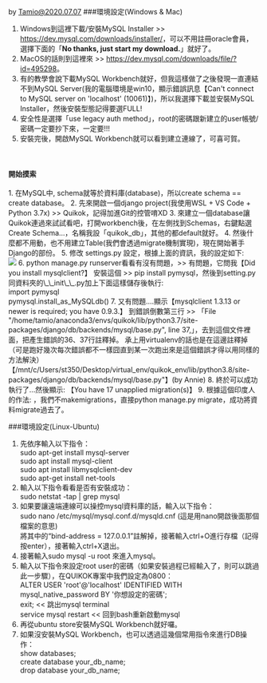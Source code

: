 by Tamio@2020.07.07
###環境設定(Windows & Mac)

1.   Windows到這裡下載/安裝MySQL Installer  >>  <https://dev.mysql.com/downloads/installer/>，可以不用註冊oracle會員，選擇下面的「**No thanks, just start my download.**」就好了。
2.   MacOS的話則到這裡來 >>  <https://dev.mysql.com/downloads/file/?id=495298>。
3.   有的教學會說下載MySQL Workbench就好，但我這樣做了之後發現一直連結不到MySQL Server(我的電腦環境是win10，顯示錯誤訊息【Can't connect to MySQL server on 'localhost' (10061)】)，所以我選擇下載並安裝MySQL Installer，然後安裝型態記得要選FULL!
4.   安全性是選擇「use legacy auth method」，root的密碼跟新建立的user帳號/密碼一定要抄下來，一定要!!!
5.   安裝完後，開啟MySQL Workbench就可以看到建立連線了，可喜可賀。  
<br>
    <h4>開始摸索</h4>
    1.  在MySQL中, schema就等於資料庫(database)，所以create schema == create database。
    2.  先來開啟一個django project(我使用WSL + VS Code + Python 3.7x) >> Quikok，記得加進Git的控管唷XD
    3. 來建立一個database讓Quikok連過來試試看吧，打開workbench後，在左側找到Schemas，右鍵點選Create Schema...，名稱我設「quikok_db」，其他的都default就好。
    4. 然後什麼都不用動，也不用建立Table(我們會透過migrate機制實現)，現在開始著手Django的部份。
    5. 修改 settings.py 設定，根據上面的資訊，我的設定如下:</br>
    <img src="https://lh4.googleusercontent.com/clhpWO5GLuPm9FRMXP0kHRec2oWa2qPiH83I0WhPI4EwXYhtuxu_6NEsb92Ec3d1mXR7ccIINw8hQOsjtp3C5mbB7hjP5z-SAHb_8tw0Ki5wajKV4C25o_-nftRH5Jn26QRQI497">  
    6. python manage.py runserver看看有沒有問題，>> 有問題，它問我【Did you install mysqlclient?】
安裝這個 >> pip install pymysql，然後到setting.py同資料夾的\_\_init\_\_.py加上下面這樣儲存後執行:<br>
    import pymysql<br>
    pymysql.install_as_MySQLdb()
    7. 又有問題....顯示【mysqlclient 1.3.13 or newer is required; you have 0.9.3.】
到錯誤倒數第三行 >> 「File "/home/tamio/anaconda3/envs/quikok/lib/python3.7/site-packages/django/db/backends/mysql/base.py", line 37,」，去到這個文件裡面，把產生錯誤的36、37行註釋掉。
承上用virtualenv的話也是在這邊註釋掉（可是跑好幾次每次錯誤都不一樣囧直到某一次跑出來是這個錯誤才得以用同樣的方法解決）【/mnt/c/Users/st350/Desktop/virtual_env/quikok_env/lib/python3.8/site-packages/django/db/backends/mysql/base.py"】(by Annie)
    8. 終於可以成功執行了...然後顯示: 【You have 17 unapplied migration(s)】
    9. 根據這個印度人的作法: <https://www.youtube.com/watch?v=8gSjvehTqAk>，我們不makemigrations，直接python manage.py migrate，成功將資料migrate過去了。
<br>

###環境設定(Linux-Ubuntu)
1. 先依序輸入以下指令：<br>
    sudo apt-get install mysql-server<br>
    sudo apt install mysql-client<br>
    sudo apt install libmysqlclient-dev<br>
    sudo apt-get install net-tools 
2. 輸入以下指令看看是否有安裝成功：<br>
    sudo netstat -tap | grep mysql
3. 如果要讓遠端連線可以操控mysql資料庫的話，輸入以下指令：<br>
    sudo nano /etc/mysql/mysql.conf.d/mysqld.cnf  (這是用nano開啟後面那個檔案的意思) <br>
    將其中的“bind-address = 127.0.0.1”註解掉，接著輸入ctrl+O進行存檔（記得按enter），接著輸入ctrl+X退出。
4. 接著輸入sudo mysql -u root   來進入mysql。
5. 輸入以下指令來設定root user的密碼（如果安裝過程已經輸入了，則可以跳過此一步驟），在QUIKOK專案中我們設定為0800：<br>
    ALTER USER 'root'@'localhost' IDENTIFIED WITH mysql\_native\_password BY '你想設定的密碼';<br>
    exit;     << 跳出mysql terminal<br>
    service mysql restart    << 回到bash重新啟動mysql
6. 再從ubuntu store安裝MySQL Workbench就好囉。
7. 如果沒安裝MySQL Workbench，也可以透過這幾個常用指令來進行DB操作：<br>
    show databases;<br>
    create database your\_db\_name;<br>
    drop database your\_db\_name;